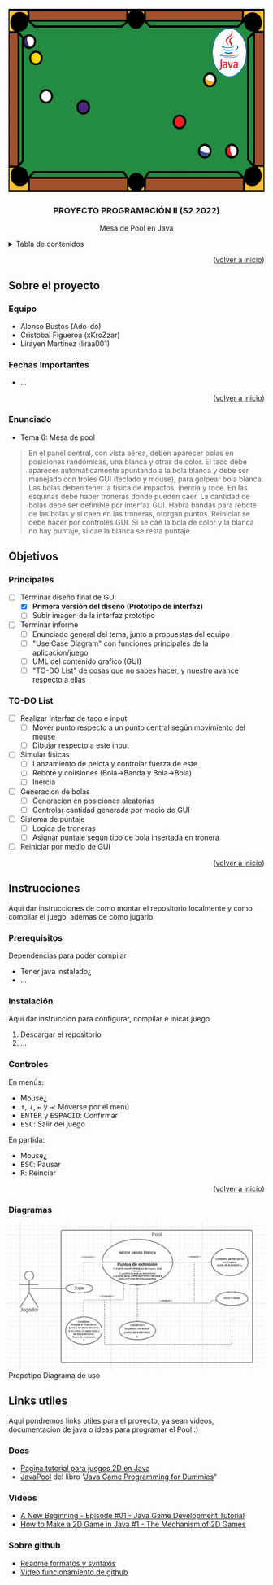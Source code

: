 <div id="top"></div>

<!-- PROJECT LOGO -->
<br />
<div align="center">
  </a>
    <img src="/desing/logo.png" alt="Logo" width="550" height="360">
  </a>

  <h3 align="center">PROYECTO PROGRAMACIÓN II (S2 2022)</h3>

  <p align="center">
    Mesa de Pool en Java
    <br />
  </p>
</div>

<!-- TABLE OF CONTENTS -->
<details>
  <summary>Tabla de contenidos</summary>
  <ol>
    <li>
      <a href="#sobre-el-proyecto">Sobre el proyecto</a>
    </li>
	<li><a href="#objetivos">Objetivos</a></li>
    <li>
      <a href="#instrucciones">Instrucciones</a>
      <ul>
        <li><a href="#prerequisitos">Prerequisitos</a></li>
        <li><a href="#instalación">Instalación</a></li>
		<li><a href="#controles">Controles</a></li>
      </ul>
    </li>
    <li><a href="#links-utiles">Links utiles</a></li>
  </ol>
</details>

<p align="right">(<a href="#top">volver a inicio</a>)</p>

<!-- ABOUT THE PROJECT -->
## Sobre el proyecto
### Equipo
* Alonso Bustos (Ado-do)
* Cristobal Figueroa (xKroZzar)
* Lirayen Martinez (liraa001)

### Fechas Importantes
* ...
<p align="right">(<a href="#top">volver a inicio</a>)</p>

### Enunciado

* Tema 6: Mesa de pool

> En el panel central, con vista aérea, deben aparecer bolas en posiciones randómicas, una blanca y otras de color. El taco debe aparecer automáticamente apuntando a la bola blanca y debe ser manejado con troles GUI (teclado y mouse), para golpear bola blanca. Las bolas deben tener la física de impactos, inercia y roce.  En las esquinas debe haber troneras donde pueden caer. La cantidad de bolas debe ser definible por interfaz GUI. Habrá bandas para rebote de las bolas y si caen en las troneras, otorgan puntos.  Reiniciar se debe hacer por controles GUI. Si se cae la bola de color y la blanca no hay puntaje, si cae la blanca se resta puntaje. 

<!-- ROADMAP -->
## Objetivos
### Principales
- [ ] Terminar diseño final de GUI
	- [x] **Primera versión del diseño (Prototipo de interfaz)**
	- [ ] Subir imagen de la interfaz prototipo
- [ ] Terminar informe
	- [ ] Enunciado general del tema, junto a propuestas del equipo
	- [ ] "Use Case Diagram" con funciones principales de la aplicacion/juego
	- [ ] UML del contenido grafico (GUI)
	- [ ] "TO-DO List" de cosas que no sabes hacer, y nuestro avance respecto a ellas
### TO-DO List
- [ ] Realizar interfaz de taco e input
	- [ ] Mover punto respecto a un punto central según movimiento del mouse
	- [ ] Dibujar respecto a este input
- [ ] Simular fisicas
	- [ ] Lanzamiento de pelota y controlar fuerza de este
	- [ ] Rebote y colisiones (Bola->Banda y Bola->Bola)
	- [ ] Inercia
- [ ] Generacion de bolas
	- [ ] Generacion en posiciones aleatorias
	- [ ] Controlar cantidad generada por medio de GUI
- [ ] Sistema de puntaje
	- [ ] Logica de troneras
	- [ ] Asignar puntaje según tipo de bola insertada en tronera
- [ ] Reiniciar por medio de GUI

<p align="right">(<a href="#top">volver a inicio</a>)</p>

<!-- GETTING STARTED -->
## Instrucciones
Aqui dar instrucciones de como montar el repositorio localmente y como compilar el juego, ademas de como jugarlo

### Prerequisitos

Dependencias para poder compilar

* Tener java instalado¿
* ...

### Instalación

Aqui dar instruccion para configurar, compilar e inicar juego

1. Descargar el repositorio
2. ...

### Controles

En menús:
* Mouse¿
* <kbd>↑</kbd>, <kbd>↓</kbd>, <kbd>←</kbd> y <kbd>→</kbd>: Moverse por el menú
* <kbd>ENTER</kbd> y <kbd>ESPACIO</kbd>: Confirmar
* <kbd>ESC</kbd>: Salir del juego

En partida:
* Mouse¿
* <kbd>ESC</kbd>: Pausar
* <kbd>R</kbd>: Reinciar
<p align="right">(<a href="#top">volver a inicio</a>)</p>

### Diagramas
<img src="/diagramas/Diagramauso.png" alt="DiagramaUso">
Propotipo Diagrama de uso

<!-- ACKNOWLEDGMENTS -->
## Links utiles
Aqui pondremos links utiles para el proyecto, ya sean videos, documentacion de java o ideas para programar el Pool :)

### Docs
* [Pagina tutorial para juegos 2D en Java](https://zetcode.com/javagames/)
* [JavaPool](http://www.mscs.mu.edu/~mikes/174.2002/demos/feb4/JavaPool.html) del libro "[Java Game Programming for Dummies](https://theswissbay.ch/pdf/Gentoomen%20Library/Programming/Java/IDG%20-%20Java%20Game%20Programming%20for%20Dummies.pdf)"

### Videos
* [A New Beginning - Episode #01 - Java Game Development Tutorial](https://www.youtube.com/watch?v=6_N8QZ47toY&list=PL4rzdwizLaxYmltJQRjq18a9gsSyEQQ-0&index=1)
* [How to Make a 2D Game in Java #1 - The Mechanism of 2D Games](https://www.youtube.com/watch?v=om59cwR7psI&list=PL_QPQmz5C6WUF-pOQDsbsKbaBZqXj4qSq)

### Sobre github
* [Readme formatos y syntaxis](https://docs.github.com/en/get-started/writing-on-github/getting-started-with-writing-and-formatting-on-github/basic-writing-and-formatting-syntax)
* [Video funcionamiento de github](https://youtu.be/8Dd7KRpKeaE)
